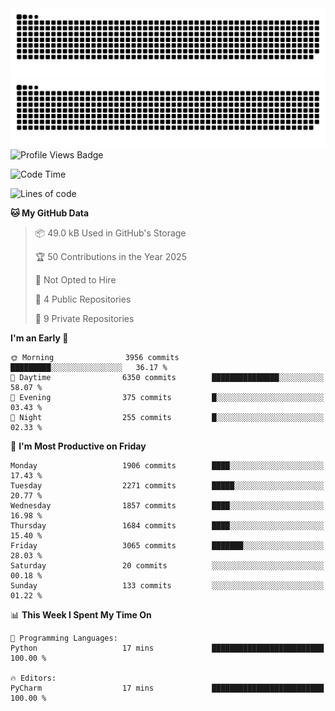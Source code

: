 <img src="https://github.com/nielsbaggerman/nielsbaggerman/blob/output/github-contribution-grid-snake.svg#gh-light-mode-only" alt="GitHub Snake Light">
<img src="https://github.com/nielsbaggerman/nielsbaggerman/blob/output/github-contribution-grid-snake-dark.svg#gh-dark-mode-only" alt="GitHub Snake Dark">
<img src="https://komarev.com/ghpvc/?username=nielsbaggerman&amp;label=Profile+Views" alt="Profile Views Badge" />

<!--START_SECTION:waka-->
![Code Time](http://img.shields.io/badge/Code%20Time-2%2C377%20hrs%2058%20mins-blue)

![Lines of code](https://img.shields.io/badge/From%20Hello%20World%20I%27ve%20Written-12.3%20million%20lines%20of%20code-blue)

**🐱 My GitHub Data** 

> 📦 49.0 kB Used in GitHub's Storage 
 > 
> 🏆 50 Contributions in the Year 2025
 > 
> 🚫 Not Opted to Hire
 > 
> 📜 4 Public Repositories 
 > 
> 🔑 9 Private Repositories 
 > 
**I'm an Early 🐤** 

```text
🌞 Morning                3956 commits        █████████░░░░░░░░░░░░░░░░   36.17 % 
🌆 Daytime                6350 commits        ███████████████░░░░░░░░░░   58.07 % 
🌃 Evening                375 commits         █░░░░░░░░░░░░░░░░░░░░░░░░   03.43 % 
🌙 Night                  255 commits         █░░░░░░░░░░░░░░░░░░░░░░░░   02.33 % 
```
📅 **I'm Most Productive on Friday** 

```text
Monday                   1906 commits        ████░░░░░░░░░░░░░░░░░░░░░   17.43 % 
Tuesday                  2271 commits        █████░░░░░░░░░░░░░░░░░░░░   20.77 % 
Wednesday                1857 commits        ████░░░░░░░░░░░░░░░░░░░░░   16.98 % 
Thursday                 1684 commits        ████░░░░░░░░░░░░░░░░░░░░░   15.40 % 
Friday                   3065 commits        ███████░░░░░░░░░░░░░░░░░░   28.03 % 
Saturday                 20 commits          ░░░░░░░░░░░░░░░░░░░░░░░░░   00.18 % 
Sunday                   133 commits         ░░░░░░░░░░░░░░░░░░░░░░░░░   01.22 % 
```


📊 **This Week I Spent My Time On** 

```text
💬 Programming Languages: 
Python                   17 mins             █████████████████████████   100.00 % 

🔥 Editors: 
PyCharm                  17 mins             █████████████████████████   100.00 % 
```


<!--END_SECTION:waka-->
